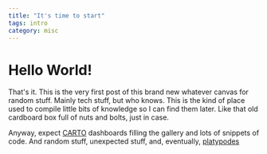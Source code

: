 ```yaml
---
title: "It's time to start"
tags: intro
category: misc
---
```


# Hello World!

That's it. This is the very first post of this brand new whatever canvas for random stuff. Mainly tech stuff, but who knows. This is the kind of place used to compile little bits of knowledge so I can find them later. Like that old cardboard box full of nuts and bolts, just in case.

Anyway, expect [CARTO](http://www.carto.com) dashboards filling the gallery and lots of snippets of code. And random stuff, unexpected stuff, and, eventually, [platypodes](https://en.wiktionary.org/wiki/platypodes)
